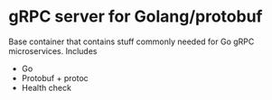 # gRPC server for Golang/protobuf

Base container that contains stuff commonly needed for Go gRPC microservices.
Includes

- Go
- Protobuf + protoc
- Health check
